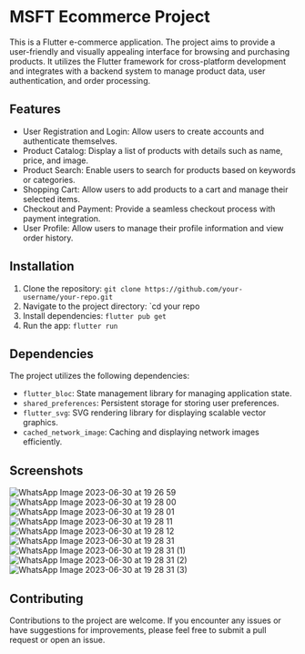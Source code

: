 # MSFT Ecommerce Project

This is a Flutter e-commerce application. The project aims to provide a user-friendly and visually appealing interface for browsing and purchasing products. It utilizes the Flutter framework for cross-platform development and integrates with a backend system to manage product data, user authentication, and order processing.

## Features

- User Registration and Login: Allow users to create accounts and authenticate themselves.
- Product Catalog: Display a list of products with details such as name, price, and image.
- Product Search: Enable users to search for products based on keywords or categories.
- Shopping Cart: Allow users to add products to a cart and manage their selected items.
- Checkout and Payment: Provide a seamless checkout process with payment integration.
- User Profile: Allow users to manage their profile information and view order history.

## Installation

1. Clone the repository: `git clone https://github.com/your-username/your-repo.git`
2. Navigate to the project directory: `cd your repo
3. Install dependencies: `flutter pub get`
4. Run the app: `flutter run`

## Dependencies

The project utilizes the following dependencies:

- `flutter_bloc`: State management library for managing application state.
- `shared_preferences`: Persistent storage for storing user preferences.
- `flutter_svg`: SVG rendering library for displaying scalable vector graphics.
- `cached_network_image`: Caching and displaying network images efficiently.

## Screenshots

![WhatsApp Image 2023-06-30 at 19 26 59](https://github.com/mideunlocked/msft-ecommerce/assets/80066182/bc6107c2-abcc-4662-8672-e47ab16c028b)
![WhatsApp Image 2023-06-30 at 19 28 00](https://github.com/mideunlocked/msft-ecommerce/assets/80066182/72fab4dd-9feb-4e6c-8e8e-0f86cb6b663a)
![WhatsApp Image 2023-06-30 at 19 28 01](https://github.com/mideunlocked/msft-ecommerce/assets/80066182/342db719-6d8f-4f19-b076-7e738241f2d5)
![WhatsApp Image 2023-06-30 at 19 28 11](https://github.com/mideunlocked/msft-ecommerce/assets/80066182/38dd2222-08f3-471a-9d7d-b3a8c6785849)
![WhatsApp Image 2023-06-30 at 19 28 12](https://github.com/mideunlocked/msft-ecommerce/assets/80066182/5e2d7263-4836-4029-ba98-3eea116cc7f9)
![WhatsApp Image 2023-06-30 at 19 28 31](https://github.com/mideunlocked/msft-ecommerce/assets/80066182/e55e41db-f6b1-46ea-81a8-76fba9332bbe)
![WhatsApp Image 2023-06-30 at 19 28 31 (1)](https://github.com/mideunlocked/msft-ecommerce/assets/80066182/8b837d93-cae3-49e8-a459-431007d8e865)
![WhatsApp Image 2023-06-30 at 19 28 31 (2)](https://github.com/mideunlocked/msft-ecommerce/assets/80066182/5b0c68d9-78c2-4101-9b75-332df03afbac)
![WhatsApp Image 2023-06-30 at 19 28 31 (3)](https://github.com/mideunlocked/msft-ecommerce/assets/80066182/c87def0d-3402-45f0-8198-ddd63e75f9d7)



## Contributing

Contributions to the project are welcome. If you encounter any issues or have suggestions for improvements, please feel free to submit a pull request or open an issue.


